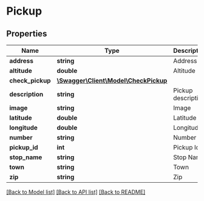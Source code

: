# Pickup

## Properties
Name | Type | Description | Notes
------------ | ------------- | ------------- | -------------
**address** | **string** | Address | [optional] 
**altitude** | **double** | Altitude | [optional] 
**check_pickup** | [**\Swagger\Client\Model\CheckPickup**](CheckPickup.md) |  | [optional] 
**description** | **string** | Pickup description | [optional] 
**image** | **string** | Image | [optional] 
**latitude** | **double** | Latitude | [optional] 
**longitude** | **double** | Longitude | [optional] 
**number** | **string** | Number | [optional] 
**pickup_id** | **int** | Pickup Id | [optional] 
**stop_name** | **string** | Stop Name | [optional] 
**town** | **string** | Town | [optional] 
**zip** | **string** | Zip | [optional] 

[[Back to Model list]](../../README.md#documentation-for-models) [[Back to API list]](../../README.md#documentation-for-api-endpoints) [[Back to README]](../../README.md)

